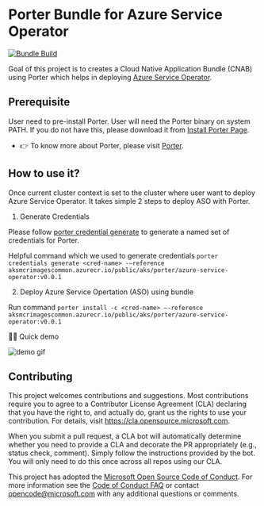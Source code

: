 # Porter Bundle for Azure Service Operator

[![Bundle Build](https://github.com/Azure/azure-service-operator-porter/actions/workflows/main.yaml/badge.svg)](https://github.com/Azure/azure-service-operator-porter/actions/workflows/main.yaml)

Goal of this project is to creates a Cloud Native Application Bundle (CNAB) using Porter which helps in deploying [Azure Service Operator](https://github.com/Azure/azure-service-operator).


## Prerequisite

User need to pre-install Porter. User will need the Porter binary on system PATH. If you do not have this, please download it from [Install Porter Page](https://porter.sh/install/).

 - 👉 To know more about Porter, please visit [Porter](https://porter.sh/).

## How to use it? 

Once current cluster context is set to the cluster where user want to deploy Azure Service Operator. It takes simple 2 steps to deploy ASO with Porter.

1. Generate Credentials

Please follow [porter credential generate](https://porter.sh/cli/porter_credentials_generate/) to generate a named set of credentials for Porter. 

Helpful command which we used to generate credentials `porter credentials generate <cred-name> -–reference aksmcrimagescommon.azurecr.io/public/aks/porter/azure-service-operator:v0.0.1`


2. Deploy Azure Service Opertation (ASO) using bundle

Run command `porter install -c <cred-name> –-reference aksmcrimagescommon.azurecr.io/public/aks/porter/azure-service-operator:v0.0.1`

🧙‍♀️ Quick demo

![demo gif](resources/demo.gif)

## Contributing

This project welcomes contributions and suggestions.  Most contributions require you to agree to a
Contributor License Agreement (CLA) declaring that you have the right to, and actually do, grant us
the rights to use your contribution. For details, visit https://cla.opensource.microsoft.com.

When you submit a pull request, a CLA bot will automatically determine whether you need to provide
a CLA and decorate the PR appropriately (e.g., status check, comment). Simply follow the instructions
provided by the bot. You will only need to do this once across all repos using our CLA.

This project has adopted the [Microsoft Open Source Code of Conduct](https://opensource.microsoft.com/codeofconduct/).
For more information see the [Code of Conduct FAQ](https://opensource.microsoft.com/codeofconduct/faq/) or
contact [opencode@microsoft.com](mailto:opencode@microsoft.com) with any additional questions or comments.
